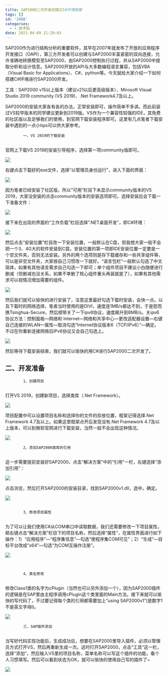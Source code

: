 ```yaml
---
title: SAP2000二次开发初探之C#环境搭建
tags: []
id: '2488'
categories:
  - - 技术贴
date: 2021-04-09 21:29:03
---
```


SAP200作为进行结构分析的重要软件，其早在2007年就发布了开放的应用程序开发接口（OAPI），第三方开发者可以创建与SAP2000丰富紧密的双向连接，允许准确地转换模型至SAP2000，由SAP2000控制执行过程，并从SAP2000中提取分析和设计信息。SAP2000开放的API与大多数编程语言兼容，包括VBA（Visual Basic for Applications）、C#、python等。今天就给大家介绍一下如何搭建C#环境进行SAP2000开发。

工具：SAP2000 v15以上版本（建议v21以后更高级版本）、Mirosoft Visual Studio 2019 community (VS 2019)、.Net Framework4.7及以上。

SAP2000的安装大家各有各的办法，正常安装即可，操作简单不多讲。而此前装过VS较早版本的同学建议更新到2019版。VS作为一个兼容性较强的IDE，其免费的社区版以及足够我们的使用，到官网下载安装程序即可。这里有几点笔者下载安装中遇到的一点小tips可以供大家参考。

```
        一、VS 2019的下载安装     
    
```

官网上下载VS 2019的安装引导程序，选择第一项community版即可。

![](../../wp-content_uploads/2021/04/图片1.png)

右键点击下载好的exe文件，选择“以管理员身份运行”，进入下面的界面：

![](../../wp-content_uploads/2021/04/图片2.png)

因为笔者已经安装了社区版，所以“可用”栏目下未显示community版本的VS 2019，大家没安装的点击community版本的安装选项即可。选择安装后会下载一下准备文件：

![](../../wp-content_uploads/2021/04/图片3.png)

接下来在出现的界面的“工作负载”栏目选择“.NET桌面开发”，即C#环境：

![](../../wp-content_uploads/2021/04/图片4.png)

然后点击“安装位置”栏目改一下安装位置，一般默认在C盘，但我想大家一般不会把一个3、4G大的软件安装到C盘。安装位置的第一项即IDE安装位置一定要是一个空文件夹，否则无法安装。另外的两个选项则是存下载缓存和一些共享组件等，可以是非空文件夹，大家按自己习惯改一下就好。“语言包栏”一般默认勾选了中文简体，如果有其他语言需求自己勾选一下即可；单个组件项目不建议小白随便进行删减（但删减也没关系，如果不幸删了核心组件重头再装就是了），如果有其他需求可以视情况增加需要的组件。

![](../../wp-content_uploads/2021/04/图片5.png)

然后我们就可以愉快的进行安装了，注意这里最好勾选下载时安装，会快一点。以及下载时的网络选择，笔者当时使用的是DIVI，速度连1MB/s都达不到，于是怒而换Tsinghua-Secure，然后顺带关了一下ipv6协议，速度飙升到8MB/s。关ipv6协议方法：控制面板—网络和 Internet—网络和共享中心—更改适配器设置—右键自己连接的WLAN—属性—取消勾选“Internet协议版本6（TCP/IPv6）”—确定。不过在你重新连接网络后IPv6协议又会自己勾选上。

![](../../wp-content_uploads/2021/04/图片6.png)

然后等待下载安装结束，我们就可以愉快的用C#进行SAP2000二次开发了。

## 二、开发准备

```
        1、创建项目     
    
```

打开VS 2019，创建新项目，选择类库（.Net Framework）。

![](../../wp-content_uploads/2021/04/图片7.png)

项目配置中可以设置项目名称和选择你的文件的存放位置，框架记得选择.Net Framework 4.7及以上。如果这里框架点开后发现没有.Net Framework 4.7及以上版本，可以到微软官网进行下载安装，当然一般不会出现这种情况。

![](../../wp-content_uploads/2021/04/图片8.png)

```
        2、添加SAP2000类库的引用       
    
```

这一步需要提前安装好SAP2000，点击“解决方案”中的“引用”一栏，右键选择“添加引用”：

![](../../wp-content_uploads/2021/04/图片9.png)

点击浏览，然后打开SAP2000的安装目录，找到SAP2000v1.dll，选中，确定。

![](../../wp-content_uploads/2021/04/图片10.png)

```
                                                                              
        3、修改项目属性       
    
```

为了可以让我们使用C#从COM串口中读取数据，我们还需要修改一下项目属性，邮右键点击“解决方案”栏目下的项目名称，然后选择“属性”，在属性界面进行如下操作：1）“应用程序”—“程序集信息”—勾选“使程序集COM可见”；2）“生成”—目标平台改成“x64”—勾选“为COM互操作注册”。

![](../../wp-content_uploads/2021/04/图片12.png)

```
                                                                             
                                                                             
        4、类名修改     
    
```

修改Class1类的名字为cPlugin（当然也可以另外添加一个），因为SAP2000插件的逻辑是在SAP里由主程序调用cPlugin这个类里面的Main方法。接下来就可以愉快的写代码了，不过要记得每个类的引用都需要加上“using SAP2000v1”(是数字1不是英文字母l)。

![](../../wp-content_uploads/2021/04/F7HUAu5R5L-1024x611.png)

```
        三、SAP插件添加      
    
```

当写好代码实现功能后，生成成功后，想要在SAP2000里导入插件，必须以管理员方式打开VS，然后再重新生成一次。这时打开SAP2000，点击“工具”这一栏，选择“添加”，然后输入VS里的项目名称，菜单名称可以写这个插件的功能，看个人习惯填写。然后可以看到状态为OK，就可以愉快的使用自己写的插件了~

![](../../wp-content_uploads/2021/04/xnOq6cA3F4-1024x310.png)

```
                                    
```